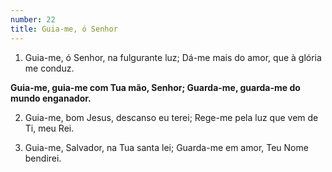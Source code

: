 ```yaml
---
number: 22
title: Guia-me, ó Senhor
---
```


1. Guia-me, ó Senhor, na fulgurante luz;
  Dá-me mais do amor, que à glória me conduz.

  __Guia-me, guia-me com Tua mão, Senhor;
  Guarda-me, guarda-me do mundo enganador.__

2. Guia-me, bom Jesus, descanso eu terei;
  Rege-me pela luz que vem de Ti, meu Rei.

3. Guia-me, Salvador, na Tua santa lei;
  Guarda-me em amor, Teu Nome bendirei.
